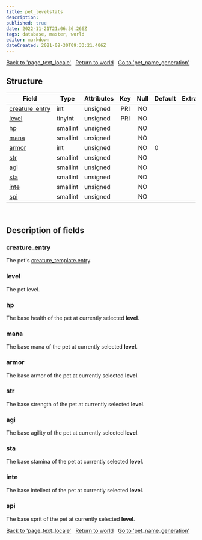 ```yaml
---
title: pet_levelstats
description: 
published: true
date: 2022-11-21T21:06:36.266Z
tags: database, master, world
editor: markdown
dateCreated: 2021-08-30T09:33:21.406Z
---
```


<a href="https://trinitycore.info/en/database/master/world/page_text_locale" class="mt-5 v-btn v-btn--depressed v-btn--flat v-btn--outlined theme--light v-size--default darkblue--text text--lighten-3"><span class="v-btn__content"><i aria-hidden="true" class="v-icon notranslate v-icon--left mdi mdi-arrow-left theme--light"></i><span>Back to 'page_text_locale'</span></span></a>&nbsp;&nbsp;&nbsp;<a href="https://trinitycore.info/en/database/master/world/home" class="mt-5 v-btn v-btn--depressed v-btn--flat v-btn--outlined theme--light v-size--default darkblue--text text--lighten-3"><span class="v-btn__content"><i aria-hidden="true" class="v-icon notranslate v-icon--left mdi mdi-home-outline theme--light"></i><span>Return to world</span></span></a>&nbsp;&nbsp;&nbsp;<a href="https://trinitycore.info/en/database/master/world/pet_name_generation" class="mt-5 v-btn v-btn--depressed v-btn--flat v-btn--outlined theme--light v-size--default darkblue--text text--lighten-3"><span class="v-btn__content"><span>Go to 'pet_name_generation'</span><i aria-hidden="true" class="v-icon notranslate v-icon--right mdi mdi-arrow-right theme--light"></i></span></a>

## Structure

| Field | Type | Attributes | Key | Null | Default | Extra | Comment |
| --- | --- | --- | :---: | :---: | --- | --- | --- |
| [creature_entry](#creature_entry) | int | unsigned | PRI | NO |  |  |  |
| [level](#level) | tinyint | unsigned | PRI | NO |  |  |  |
| [hp](#hp) | smallint | unsigned |  | NO |  |  |  |
| [mana](#mana) | smallint | unsigned |  | NO |  |  |  |
| [armor](#armor) | int | unsigned |  | NO | 0 |  |  |
| [str](#str) | smallint | unsigned |  | NO |  |  |  |
| [agi](#agi) | smallint | unsigned |  | NO |  |  |  |
| [sta](#sta) | smallint | unsigned |  | NO |  |  |  |
| [inte](#inte) | smallint | unsigned |  | NO |  |  |  |
| [spi](#spi) | smallint | unsigned |  | NO |  |  |  |
&nbsp;
## Description of fields

### creature_entry
The pet's [creature_template.entry](../world/creature_template#entry). 
&nbsp;

### level
The pet level.
&nbsp;

### hp
The base health of the pet at currently selected **level**.
&nbsp;

### mana
The base mana of the pet at currently selected **level**.
&nbsp;

### armor
The base armor of the pet at currently selected **level**.
&nbsp;

### str
The base strength of the pet at currently selected **level**.
&nbsp;

### agi
The base agility of the pet at currently selected **level**.
&nbsp;

### sta
The base stamina of the pet at currently selected **level**.
&nbsp;

### inte
The base intellect of the pet at currently selected **level**.
&nbsp;

### spi
The base sprit of the pet at currently selected **level**.
&nbsp;

<a href="https://trinitycore.info/en/database/master/world/page_text_locale" class="mt-5 v-btn v-btn--depressed v-btn--flat v-btn--outlined theme--light v-size--default darkblue--text text--lighten-3"><span class="v-btn__content"><i aria-hidden="true" class="v-icon notranslate v-icon--left mdi mdi-arrow-left theme--light"></i><span>Back to 'page_text_locale'</span></span></a>&nbsp;&nbsp;&nbsp;<a href="https://trinitycore.info/en/database/master/world/home" class="mt-5 v-btn v-btn--depressed v-btn--flat v-btn--outlined theme--light v-size--default darkblue--text text--lighten-3"><span class="v-btn__content"><i aria-hidden="true" class="v-icon notranslate v-icon--left mdi mdi-home-outline theme--light"></i><span>Return to world</span></span></a>&nbsp;&nbsp;&nbsp;<a href="https://trinitycore.info/en/database/master/world/pet_name_generation" class="mt-5 v-btn v-btn--depressed v-btn--flat v-btn--outlined theme--light v-size--default darkblue--text text--lighten-3"><span class="v-btn__content"><span>Go to 'pet_name_generation'</span><i aria-hidden="true" class="v-icon notranslate v-icon--right mdi mdi-arrow-right theme--light"></i></span></a>

